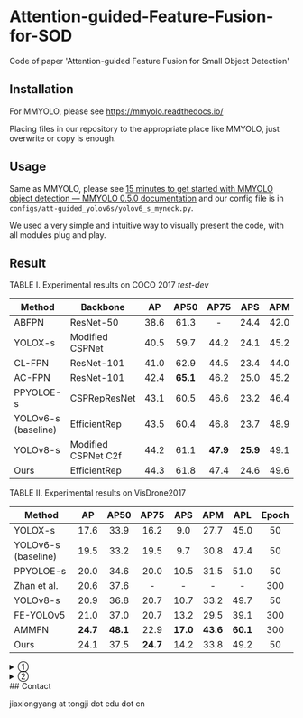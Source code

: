 # Attention-guided-Feature-Fusion-for-SOD
Code of paper 'Attention-guided Feature Fusion for Small Object Detection'

## Installation

For MMYOLO, please see https://mmyolo.readthedocs.io/

Placing files in our repository to the appropriate place like MMYOLO, just overwrite or copy is enough.

## Usage

Same as MMYOLO, please see [15 minutes to get started with MMYOLO object detection — MMYOLO 0.5.0 documentation](https://mmyolo.readthedocs.io/en/latest/get_started/15_minutes_object_detection.html#) and our config file is in `configs/att-guided_yolov6s/yolov6_s_myneck.py`.

We used a very simple and intuitive way to visually present the code, with all modules plug and play.

## Result

TABLE I.       Experimental results on COCO 2017 *test-dev* 

| **Method**          | **Backbone**        | **AP** | **AP50** | **AP75** | **APS**  | **APM** | **APL**  |
| ------------------- | ------------------- | :----: | :------: | :------: | :------: | :-----: | :------: |
| ABFPN               | ResNet-50           |  38.6  |   61.3   |    -     |   24.4   |  42.0   |   49.9   |
| YOLOX-s             | Modified CSPNet     |  40.5  |   59.7   |   44.2   |   24.1   |  45.2   |   54.0   |
| CL-FPN              | ResNet-101          |  41.0  |   62.9   |   44.5   |   23.4   |  44.0   |   52.0   |
| AC-FPN              | ResNet-101          |  42.4  | **65.1** |   46.2   |   25.0   |  45.2   |   53.2   |
| PPYOLOE-s           | CSPRepResNet        |  43.1  |   60.5   |   46.6   |   23.2   |  46.4   |   56.9   |
| YOLOv6-s (baseline) | EfficientRep        |  43.5  |   60.4   |   46.8   |   23.7   |  48.9   |   59.9   |
| YOLOv8-s            | Modified CSPNet C2f |  44.2  |   61.1   | **47.9** | **25.9** |  49.1   | **60.1** |
| Ours                | EfficientRep        |  44.3  |   61.8   |   47.4   |   24.6   |  49.6   |   59.9   |

TABLE II.       Experimental results on VisDrone2017

| **Method**          |  **AP**  | **AP50** | **AP75** | **APS**  | **APM**  | **APL**  | **Epoch** |
| ------------------- | :------: | :------: | :------: | :------: | :------: | :------: | :-------: |
| YOLOX-s             |   17.6   |   33.9   |   16.2   |   9.0    |   27.7   |   45.0   |    50     |
| YOLOv6-s (baseline) |   19.5   |   33.2   |   19.5   |   9.7    |   30.8   |   47.4   |    50     |
| PPYOLOE-s           |   20.0   |   34.6   |   20.0   |   10.5   |   31.5   |   51.0   |    50     |
| Zhan et al.         |   20.6   |   37.6   |    -     |    -     |    -     |    -     |    300    |
| YOLOv8-s            |   20.9   |   36.8   |   20.7   |   10.7   |   33.2   |   49.7   |    50     |
| FE-YOLOv5           |   21.0   |   37.0   |   20.7   |   13.2   |   29.5   |   39.1   |    300    |
| AMMFN               | **24.7** | **48.1** |   22.9   | **17.0** | **43.6** | **60.1** |    300    |
| Ours                |   24.1   |   37.5   | **24.7** |   14.2   |   33.8   |   49.2   |    50     |

<details> 
    <summary>①</summary>
    the bold and underlined ones mean the best and second best 
</details>
<details> 
    <summary>②</summary>
    test on RTX3080Ti
</details>
## Contact

jiaxiongyang at tongji dot edu dot cn
